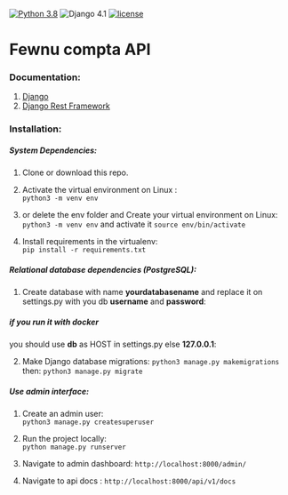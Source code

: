 [![Python 3.8](https://img.shields.io/badge/python-3.8-yellow.svg)](https://www.python.org/downloads/release/python-360/)
![Django 4.1](https://img.shields.io/badge/Django-4.1-green.svg)
[![license](https://img.shields.io/github/license/DAVFoundation/captain-n3m0.svg?style=flat-square)](https://github.com/thomas545/ecommerce_api/blob/master/LICENSE)
# Fewnu compta API
### Documentation:

1. [Django](https://docs.djangoproject.com/en/4.1/releases/4.1/)
2. [Django Rest Framework](https://www.django-rest-framework.org/)

### Installation:

##### System Dependencies:

1. Clone or download this repo.

2. Activate the virtual environment on Linux :  
`python3 -m venv env`

3. or delete the env folder and Create your virtual environment on Linux:  
`python3 -m venv env` and activate it `source env/bin/activate`

6. Install requirements in the virtualenv:  
`pip install -r requirements.txt`

##### Relational database dependencies (PostgreSQL):

1. Create database with name **yourdatabasename** and replace it on settings.py with you db **username** and **password**:  
##### if you run it with docker 
you should use **db** as HOST in settings.py else **127.0.0.1**:  


2. Make Django database migrations:
`python3 manage.py makemigrations`  
then: `python3 manage.py migrate`

##### Use admin interface:

1. Create an admin user:  
`python3 manage.py createsuperuser`

2. Run the project locally:  
`python manage.py runserver`

3. Navigate to admin dashboard: `http://localhost:8000/admin/`

4. Navigate to api docs : `http://localhost:8000/api/v1/docs`



